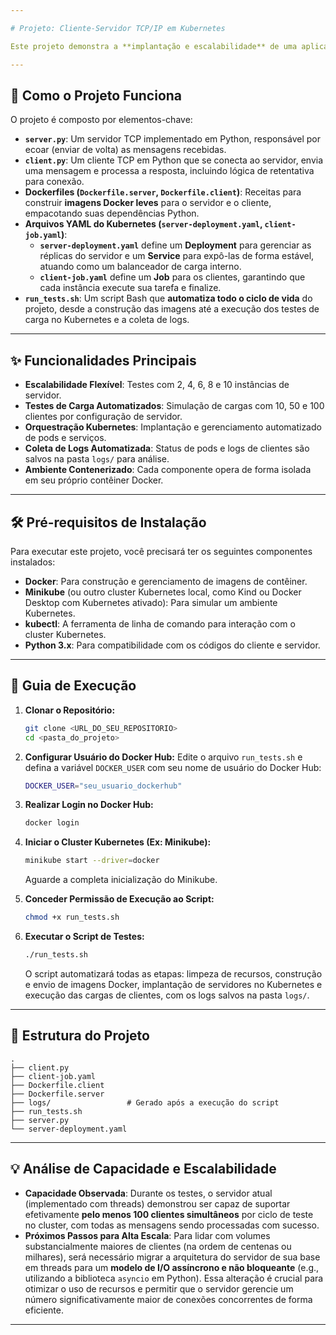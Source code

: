```yaml
---

# Projeto: Cliente-Servidor TCP/IP em Kubernetes

Este projeto demonstra a **implantação e escalabilidade** de uma aplicação cliente-servidor TCP/IP. Utilizando **Docker** para contêineres e **Kubernetes** para orquestração, o objetivo é simular e analisar o desempenho da aplicação sob variadas cargas de trabalho, ajustando o número de instâncias de servidores e clientes.

---
```


## 🚀 Como o Projeto Funciona

O projeto é composto por elementos-chave:

* **`server.py`**: Um servidor TCP implementado em Python, responsável por ecoar (enviar de volta) as mensagens recebidas.
* **`client.py`**: Um cliente TCP em Python que se conecta ao servidor, envia uma mensagem e processa a resposta, incluindo lógica de retentativa para conexão.
* **Dockerfiles (`Dockerfile.server`, `Dockerfile.client`)**: Receitas para construir **imagens Docker leves** para o servidor e o cliente, empacotando suas dependências Python.
* **Arquivos YAML do Kubernetes (`server-deployment.yaml`, `client-job.yaml`)**:
    * **`server-deployment.yaml`** define um **Deployment** para gerenciar as réplicas do servidor e um **Service** para expô-las de forma estável, atuando como um balanceador de carga interno.
    * **`client-job.yaml`** define um **Job** para os clientes, garantindo que cada instância execute sua tarefa e finalize.
* **`run_tests.sh`**: Um script Bash que **automatiza todo o ciclo de vida** do projeto, desde a construção das imagens até a execução dos testes de carga no Kubernetes e a coleta de logs.

---

## ✨ Funcionalidades Principais

* **Escalabilidade Flexível**: Testes com 2, 4, 6, 8 e 10 instâncias de servidor.
* **Testes de Carga Automatizados**: Simulação de cargas com 10, 50 e 100 clientes por configuração de servidor.
* **Orquestração Kubernetes**: Implantação e gerenciamento automatizado de pods e serviços.
* **Coleta de Logs Automatizada**: Status de pods e logs de clientes são salvos na pasta `logs/` para análise.
* **Ambiente Contenerizado**: Cada componente opera de forma isolada em seu próprio contêiner Docker.

---

## 🛠️ Pré-requisitos de Instalação

Para executar este projeto, você precisará ter os seguintes componentes instalados:

* **Docker**: Para construção e gerenciamento de imagens de contêiner.
* **Minikube** (ou outro cluster Kubernetes local, como Kind ou Docker Desktop com Kubernetes ativado): Para simular um ambiente Kubernetes.
* **kubectl**: A ferramenta de linha de comando para interação com o cluster Kubernetes.
* **Python 3.x**: Para compatibilidade com os códigos do cliente e servidor.

---

## 🚀 Guia de Execução

1.  **Clonar o Repositório:**
    ```bash
    git clone <URL_DO_SEU_REPOSITORIO>
    cd <pasta_do_projeto>
    ```

2.  **Configurar Usuário do Docker Hub:**
    Edite o arquivo `run_tests.sh` e defina a variável `DOCKER_USER` com seu nome de usuário do Docker Hub:
    ```bash
    DOCKER_USER="seu_usuario_dockerhub"
    ```

3.  **Realizar Login no Docker Hub:**
    ```bash
    docker login
    ```

4.  **Iniciar o Cluster Kubernetes (Ex: Minikube):**
    ```bash
    minikube start --driver=docker
    ```
    Aguarde a completa inicialização do Minikube.

5.  **Conceder Permissão de Execução ao Script:**
    ```bash
    chmod +x run_tests.sh
    ```

6.  **Executar o Script de Testes:**
    ```bash
    ./run_tests.sh
    ```
    O script automatizará todas as etapas: limpeza de recursos, construção e envio de imagens Docker, implantação de servidores no Kubernetes e execução das cargas de clientes, com os logs salvos na pasta `logs/`.

---

## 📁 Estrutura do Projeto

```
.
├── client.py
├── client-job.yaml
├── Dockerfile.client
├── Dockerfile.server
├── logs/                 # Gerado após a execução do script
├── run_tests.sh
├── server.py
└── server-deployment.yaml
```

---

## 💡 Análise de Capacidade e Escalabilidade

* **Capacidade Observada**: Durante os testes, o servidor atual (implementado com threads) demonstrou ser capaz de suportar efetivamente **pelo menos 100 clientes simultâneos** por ciclo de teste no cluster, com todas as mensagens sendo processadas com sucesso.
* **Próximos Passos para Alta Escala**: Para lidar com volumes substancialmente maiores de clientes (na ordem de centenas ou milhares), será necessário migrar a arquitetura do servidor de sua base em threads para um **modelo de I/O assíncrono e não bloqueante** (e.g., utilizando a biblioteca `asyncio` em Python). Essa alteração é crucial para otimizar o uso de recursos e permitir que o servidor gerencie um número significativamente maior de conexões concorrentes de forma eficiente.

---
